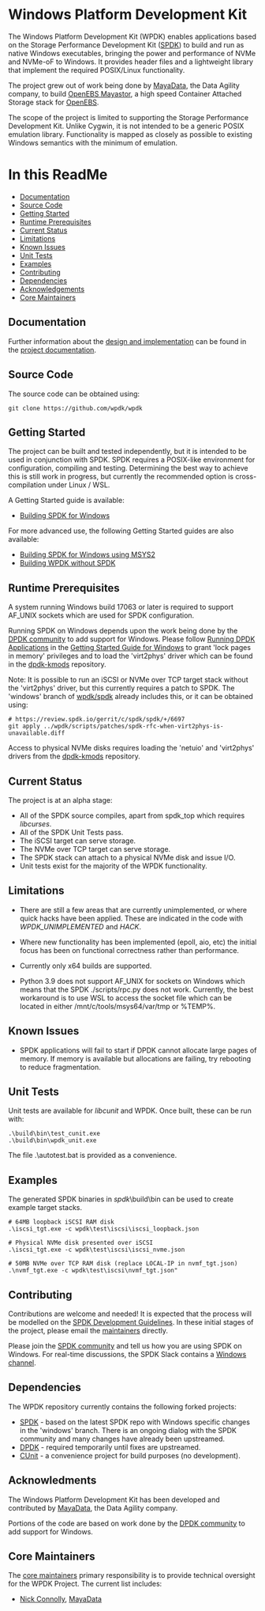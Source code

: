 # Windows Platform Development Kit

The Windows Platform Development Kit (WPDK) enables applications based on the Storage Performance Development Kit ([SPDK](http://www.spdk.io)) to build and run as native Windows executables, bringing the power and performance of NVMe and NVMe-oF to Windows. It provides header files and a lightweight library that implement the required POSIX/Linux functionality.

The project grew out of work being done by [MayaData](https://mayadata.io/), the Data Agility company, to build [OpenEBS Mayastor](https://github.com/openebs/mayastor), a high speed Container Attached Storage stack for [OpenEBS](https://openebs.io/).

The scope of the project is limited to supporting the Storage Performance Development Kit. Unlike Cygwin, it is not intended to be a generic POSIX emulation library. Functionality is mapped as closely as possible to existing Windows semantics with the minimum of emulation.

# In this ReadMe

* [Documentation](#documentation)
* [Source Code](#source)
* [Getting Started](#start)
* [Runtime Prerequisites](#prereq)
* [Current Status](#status)
* [Limitations](#limitations)
* [Known Issues](#issues)
* [Unit Tests](#unit)
* [Examples](#examples)
* [Contributing](#contrib)
* [Dependencies](#depend)
* [Acknowledgements](#acknowledge)
* [Core Maintainers](#core)

<a id="documentation"></a>
## Documentation

Further information about the [design and implementation](https://github.com/wpdk/wpdk/blob/master/doc/design.md) can be found in the [project documentation](https://github.com/wpdk/wpdk/blob/master/doc).

<a id="source"></a>
## Source Code

The source code can be obtained using:
~~~{.sh}
git clone https://github.com/wpdk/wpdk
~~~

<a id="start"></a>
## Getting Started

The project can be built and tested independently, but it is intended to be used in conjunction with SPDK. SPDK requires a POSIX-like environment for configuration, compiling and testing. Determining the best way to achieve this is still work in progress, but currently the recommended option is cross-compilation under Linux / WSL.

A Getting Started guide is available:

* [Building SPDK for Windows](https://github.com/wpdk/wpdk/blob/master/doc/build-spdk.md)

For more advanced use, the following Getting Started guides are also available:

* [Building SPDK for Windows using MSYS2](https://github.com/wpdk/wpdk/blob/master/doc/build-spdk-msys2.md)
* [Building WPDK without SPDK](https://github.com/wpdk/wpdk/blob/master/doc/build-wpdk.md)

<a id="prereq"></a>
## Runtime Prerequisites

A system running Windows build 17063 or later is required to support AF_UNIX sockets
which are used for SPDK configuration.

Running SPDK on Windows depends upon the work being done by the
[DPDK community](https://www.dpdk.org/) to add support for Windows. Please
follow [Running DPDK Applications](https://doc.dpdk.org/guides/windows_gsg/run_apps.html)
in the [Getting Started Guide for Windows](https://doc.dpdk.org/guides/windows_gsg/index.html)
to grant 'lock pages in memory' privileges and to load the 'virt2phys' driver which can be
found in the [dpdk-kmods](https://git.dpdk.org/dpdk-kmods/) repository.

Note: It is possible to run an iSCSI or NVMe over TCP target stack without the
'virt2phys' driver, but this currently requires a patch to SPDK. The 'windows' branch of
[wpdk/spdk](https://github.com/wpdk/spdk) already includes this, or it
can be obtained using:

~~~{.sh}
# https://review.spdk.io/gerrit/c/spdk/spdk/+/6697
git apply ../wpdk/scripts/patches/spdk-rfc-when-virt2phys-is-unavailable.diff
~~~

Access to physical NVMe disks requires loading the 'netuio' and 'virt2phys' drivers from
the [dpdk-kmods](https://git.dpdk.org/dpdk-kmods/)
repository.

<a id="status"></a>
## Current Status

The project is at an alpha stage:

* All of the SPDK source compiles, apart from spdk_top which requires *libcurses*.
* All of the SPDK Unit Tests pass.
* The iSCSI target can serve storage.
* The NVMe over TCP target can serve storage.
* The SPDK stack can attach to a physical NVMe disk and issue I/O.
* Unit tests exist for the majority of the WPDK functionality.

<a id="limitations"></a>
## Limitations

* There are still a few areas that are currently unimplemented, or where quick hacks have been applied.
These are indicated in the code with *WPDK_UNIMPLEMENTED* and *HACK*.

* Where new functionality has been implemented (epoll, aio, etc) the initial focus has been
on functional correctness rather than performance.

* Currently only x64 builds are supported.

* Python 3.9 does not support AF_UNIX for sockets on Windows which means that the SPDK ./scripts/rpc.py does not work. Currently, the best workaround is to use WSL to access the socket file which can be located in either /mnt/c/tools/msys64/var/tmp or %TEMP%.

<a id="issues"></a>
## Known Issues

* SPDK applications will fail to start if DPDK cannot allocate large pages of memory. If memory is available but allocations are failing, try rebooting to reduce fragmentation.

<a id="unit"></a>
## Unit Tests

Unit tests are available for *libcunit* and WPDK. Once built, these can be run with:

~~~{.sh}
.\build\bin\test_cunit.exe
.\build\bin\wpdk_unit.exe
~~~

The file .\autotest.bat is provided as a convenience.

<a id="examples"></a>
## Examples

The generated SPDK binaries in *spdk*\build\bin can be used to create example target stacks.

~~~{.sh}
# 64MB loopback iSCSI RAM disk
.\iscsi_tgt.exe -c wpdk\test\iscsi\iscsi_loopback.json

# Physical NVMe disk presented over iSCSI
.\iscsi_tgt.exe -c wpdk\test\iscsi\iscsi_nvme.json

# 50MB NVMe over TCP RAM disk (replace LOCAL-IP in nvmf_tgt.json)
.\nvmf_tgt.exe -c wpdk\test\iscsi\nvmf_tgt.json"
~~~

<a id="contrib"></a>
## Contributing

Contributions are welcome and needed! It is expected that the process will be modelled on the [SPDK Development Guidelines](https://spdk.io/development/).
In these initial stages of the project, please email the [maintainers](https://github.com/wpdk/wpdk/blob/master/MAINTAINERS.md) directly.

Please join the [SPDK community](https://spdk.io/community) and tell us how you are using SPDK on Windows. For real-time discussions, the SPDK Slack contains a [Windows channel](https://spdk-team.slack.com/archives/C01Q700GPGU).

<a id="depend"></a>
## Dependencies

The WPDK repository currently contains the following forked projects:

* [SPDK](https://github.com/wpdk/spdk) - based on the latest SPDK repo with Windows specific changes in the 'windows' branch.
There is an ongoing dialog with the SPDK community and many changes have already been upstreamed.
* [DPDK](https://github.com/wpdk/dpdk) - required temporarily until fixes are upstreamed.
* [CUnit](https://github.com/wpdk/CUnit) - a convenience project for build purposes (no development).

<a id="acknowledge"></a>
## Acknowledments
The Windows Platform Development Kit has been developed and contributed by [MayaData](https://mayadata.io/), the Data Agility company.

Portions of the code are based on work done by the [DPDK community](https://www.dpdk.org/) to add support for Windows.

<a id="core"></a>
## Core Maintainers

The [core maintainers](https://github.com/wpdk/wpdk/blob/master/MAINTAINERS.md) primary responsibility is to provide technical oversight for the WPDK Project. The current list includes:
* [Nick Connolly](https://github.com/nconnolly1), [MayaData](https://mayadata.io/)
